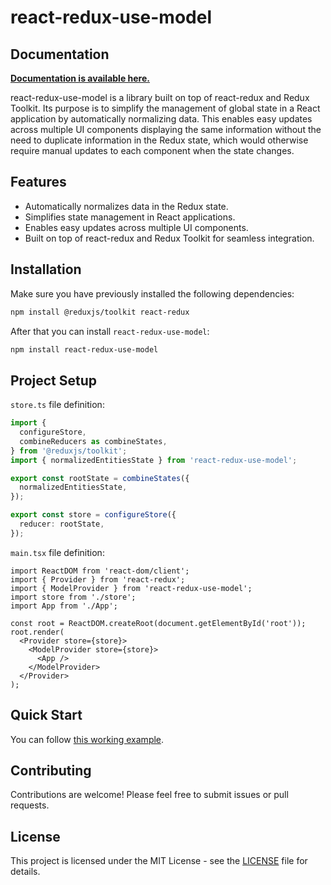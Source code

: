 # react-redux-use-model

## Documentation

**[Documentation is available here.](https://webblocksapp.github.io/react-redux-use-model)**

react-redux-use-model is a library built on top of react-redux and Redux Toolkit. Its purpose is to simplify the management of global state in a React application by automatically normalizing data. This enables easy updates across multiple UI components displaying the same information without the need to duplicate information in the Redux state, which would otherwise require manual updates to each component when the state changes.

## Features

- Automatically normalizes data in the Redux state.
- Simplifies state management in React applications.
- Enables easy updates across multiple UI components.
- Built on top of react-redux and Redux Toolkit for seamless integration.

## Installation

Make sure you have previously installed the following dependencies:

```bash
npm install @reduxjs/toolkit react-redux
```

After that you can install `react-redux-use-model`:

```bash
npm install react-redux-use-model
```

## Project Setup

`store.ts` file definition:

```ts
import {
  configureStore,
  combineReducers as combineStates,
} from '@reduxjs/toolkit';
import { normalizedEntitiesState } from 'react-redux-use-model';

export const rootState = combineStates({
  normalizedEntitiesState,
});

export const store = configureStore({
  reducer: rootState,
});
```

`main.tsx` file definition:

```tsx
import ReactDOM from 'react-dom/client';
import { Provider } from 'react-redux';
import { ModelProvider } from 'react-redux-use-model';
import store from './store';
import App from './App';

const root = ReactDOM.createRoot(document.getElementById('root'));
root.render(
  <Provider store={store}>
    <ModelProvider store={store}>
      <App />
    </ModelProvider>
  </Provider>
);
```

## Quick Start

You can follow [this working example](https://webblocksapp.github.io/react-redux-use-model/#/docs/quick-start).

## Contributing

Contributions are welcome! Please feel free to submit issues or pull requests.

## License

This project is licensed under the MIT License - see the [LICENSE](/LICENSE.md) file for details.
